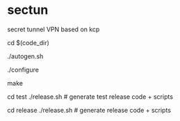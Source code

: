 # sectun
secret tunnel VPN based on kcp

cd $(code_dir)

./autogen.sh

./configure

make

cd test
./release.sh # generate test release  code + scripts

cd release
./release.sh # generate release code + scripts
